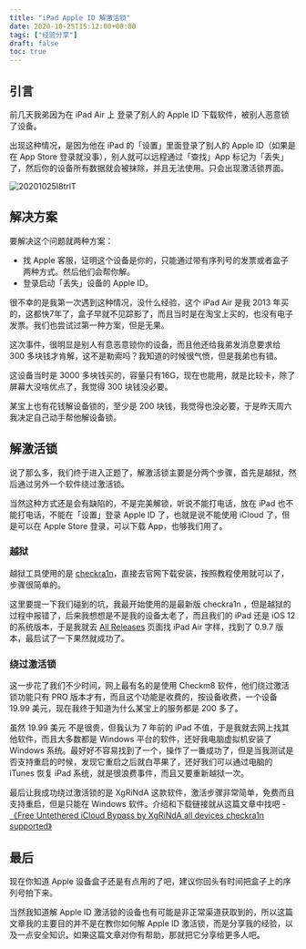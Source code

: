 ```yaml
---
title: "iPad Apple ID 解激活锁"
date: 2020-10-25T15:12:00+08:00
tags: ["经验分享"] 
draft: false
toc: true
---
```


## 引言

前几天我弟因为在 iPad Air 上 登录了别人的 Apple ID 下载软件，被别人恶意锁了设备。

出现这种情况，是因为他在 iPad 的「设置」里面登录了别人的 Apple ID（如果是在 App Store 登录就没事），别人就可以远程通过「查找」App 标记为「丢失」了，然后你的设备所有数据就会被抹除，并且无法使用。只会出现激活锁界面。

![20201025I8trlT](https://blog-1251237404.cos.ap-guangzhou.myqcloud.com/20201025I8trlT.png)

## 解决方案

要解决这个问题就两种方案：

- 找 Apple 客服，证明这个设备是你的，只能通过带有序列号的发票或者盒子两种方式。然后他们会帮你解。
- 登录启动「丢失」设备的 Apple ID。

很不幸的是我第一次遇到这种情况，没什么经验，这个 iPad Air 是我 2013 年买的，这都快7年了，盒子早就不见踪影了，而且当时是在淘宝上买的，也没有电子发票。我们也尝试过第一种方案，但是无果。

这次事件，很明显是别人有意恶意锁你的设备，而且他还给我弟发消息要求给 300 多块钱才肯解，这不是勒索吗？我知道的时候很气愤，但是我弟也有错。

这设备当时是 3000 多块钱买的，容量只有16G，现在也能用，就是比较卡，除了屏幕大没啥优点了，我觉得 300 块钱没必要。

某宝上也有花钱解设备锁的，至少是 200 块钱，我觉得也没必要，于是昨天周六我决定自己动手帮他解设备锁。

## 解激活锁

说了那么多，我们终于进入正题了，解激活锁主要是分两个步骤，首先是越狱，然后通过另外一个软件绕过激活锁。

当然这种方式还是会有缺陷的，不是完美解锁，听说不能打电话，放在 iPad 也不能打电话，不能在「设置」登录 Apple ID 了，也就是说不能使用 iCloud 了，但是可以在 Apple Store 登录，可以下载 App，也够我们用了。

### 越狱

越狱工具使用的是 [checkra1n](https://checkra.in/)，直接去官网下载安装，按照教程使用就可以了，步骤很简单的。

这里要提一下我们碰到的坑，我最开始使用的是最新版 checkra1n ，但是越狱的过程中报错了，后来我想想是不是我的设备太老了，而且我们的 iPad 还是 iOS 12 的系统版本，于是我就去 [All Releases](https://checkra.in/releases/) 页面找 iPad Air 字样，找到了 0.9.7 版本，最后试了一下果然就成功了。

### 绕过激活锁

这一步花了我们不少时间，网上最有名的是使用 Checkm8 软件，他们绕过激活锁功能只有 PRO 版本才有，而且这个功能是收费的，按设备收费，一个设备 19.99 美元，现在我终于知道为什么某宝上的服务都是 200 多了。

虽然 19.99 美元 不是很贵，但我认为 7 年前的 iPad 不值，于是我就去网上找其他软件，而且大多数都是 Windows 平台的软件，还好我电脑虚拟机安装了 Windows 系统。最好好不容易找到了一个，操作了一番成功了，但是当我测试是否支持重启的时候，发现它重启之后就白苹果了，还好我们可以通过电脑的 iTunes 恢复 iPad 系统，就是很浪费事件，而且又要重新越狱一次。

最后让我成功绕过激活锁的是 XgRiNdA 这款软件，激活步骤非常简单，免费而且支持重启，但是只能在 Windows 软件。介绍和下载链接就从这篇文章中找吧 - [《Free Untethered iCloud Bypass by XgRiNdA all devices checkra1n supported》](https://myicloud.info/free-untethered-icloud-bypass-by-xgrinda-all-devices-checkra1n/)

## 最后

现在你知道 Apple 设备盒子还是有点用的了吧，建议你回头有时间把盒子上的序列号拍下来。

当然我知道解 Apple ID 激活锁的设备也有可能是非正常渠道获取到的，所以这篇文章我的主要目的并不是在教你如何解 Apple ID 激活锁，而是分享我的经验，以及一点安全知识。如果这篇文章对你有帮助，那就把它分享给更多人吧。